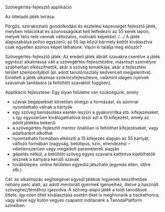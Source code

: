 Szövegértés-fejlesztő applikáció

Az ötletadó játék leírása:

Pörgős, szórakoztató gondolkodási és észlelési képességet fejlesztő játék, melyben relációkat és azonosságokat kell felfedezni az 55 kerek lapon, melyek telis-tele vannak változatos, motiváló képekkel. /…/ A játék alapszabálya pofon egyszerű: az 55 lap közül bármely kettőt kiválasztva csak egyetlen azonos képet láthatunk. Vajon ki találja meg először? 

Szövegértés-fejlesztő játék:
Az eredeti játék ábráit szavakra cserélve a játék egyrészt alkalmassá vált a szövegértés-fejlesztésére, másrészt személyre szabhatóan elkészíthetők, akár a szöveg tematikája, akár a fejlesztési terület szempontjából (pl. adott tanuló/osztály kedvenceit megjelenítve). Emellett a játék alkalmas szókincsfejlesztésre, valamint idegen nyelvek szavainak tanítására (a feltöltött szavaktól függően).

Applikáció fejlesztése:
Egy olyan felületre van szükségünk, amely
  * szavak begépelését követően elvégzi a formázást, és azonnal nyomtatható válnak a kártyák
  * egy szöveg bemásolása esetén leszűri a gyakori/ritka stb. kifejezéseket, s így egyszerűen kiválogathatóvá teszi azt a 15 kifejezést, amely az adott játékba bekerül
  * a szövegértés-fejlesztő mentor önállóan is feltölthet kifejezéseket, vagy adatbankot alkothat
  * nyomtatható formában elkészíti a 15 kifejezés alapján az 55 kártyát, változó formában (nagyság, betűtípus, szín, elrendezés) – véletlenszerűen vagy megadott paraméterek alapján
  * gépelés nélkül, a betöltött szöveg egyes szavaira kattintva kijelölhetők lesznek a kártyára kerülő szavak
  * továbblépés: online felületen egyedül játszható (egymás ellen, időre stb.)

Cél: az alkalmazás segítségével egyedi játékok legyenek készíthetőek néhány perc alatt, az adott mentorált gyermek igényeihez, illetve a használt szöveghez/témához igazodva. A szöveg-alapú játék a toldi tanodások ötlete, így ezen ötlet kiválasztása esetén őket is meghívnánk a hackathonra, vagy eleve egy külön vegyes csapatot indítanánk a TanodaPlatform színeiben. 


